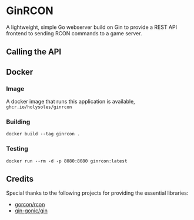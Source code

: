 # GinRCON
A lightweight, simple Go webserver build on Gin to provide a REST API frontend to sending RCON commands to a game server.

## Calling the API

## Docker
### Image
A docker image that runs this application is available, `ghcr.io/holysoles/ginrcon`
### Building
`docker build --tag ginrcon .`
### Testing
`docker run --rm -d -p 8080:8080 ginrcon:latest`

## Credits
Special thanks to the following projects for providing the essential libraries:
- [gorcon/rcon](https://github.com/gorcon/rcon)
- [gin-gonic/gin](https://github.com/gin-gonic/gin)